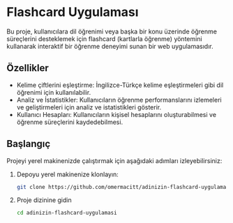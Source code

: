 # Flashcard Uygulaması

Bu proje, kullanıcılara dil öğrenimi veya başka bir konu üzerinde öğrenme süreçlerini desteklemek için flashcard (kartlarla öğrenme) yöntemini kullanarak interaktif bir öğrenme deneyimi sunan bir web uygulamasıdır.

## Özellikler

- Kelime çiftlerini eşleştirme: İngilizce-Türkçe kelime eşleştirmeleri gibi dil öğrenimi için kullanılabilir.
- Analiz ve İstatistikler: Kullanıcıların öğrenme performanslarını izlemeleri ve geliştirmeleri için analiz ve istatistikleri gösterir.
- Kullanıcı Hesapları: Kullanıcıların kişisel hesaplarını oluşturabilmesi ve öğrenme süreçlerini kaydedebilmesi.

## Başlangıç

Projeyi yerel makinenizde çalıştırmak için aşağıdaki adımları izleyebilirsiniz:

1. Depoyu yerel makinenize klonlayın:

   ```bash
   git clone https://github.com/omermacitt/adinizin-flashcard-uygulamasi.git

2. Proje dizinine gidin
   ```bash
   cd adinizin-flashcard-uygulamasi
